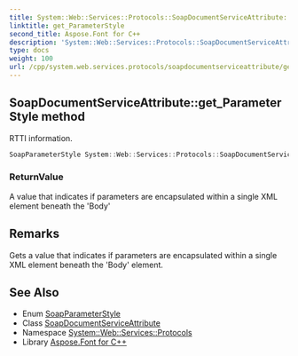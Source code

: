 ```yaml
---
title: System::Web::Services::Protocols::SoapDocumentServiceAttribute::get_ParameterStyle method
linktitle: get_ParameterStyle
second_title: Aspose.Font for C++
description: 'System::Web::Services::Protocols::SoapDocumentServiceAttribute::get_ParameterStyle method. RTTI information in C++.'
type: docs
weight: 100
url: /cpp/system.web.services.protocols/soapdocumentserviceattribute/get_parameterstyle/
---
```

## SoapDocumentServiceAttribute::get_ParameterStyle method


RTTI information.

```cpp
SoapParameterStyle System::Web::Services::Protocols::SoapDocumentServiceAttribute::get_ParameterStyle()
```


### ReturnValue

A value that indicates if parameters are encapsulated within a single XML element beneath the 'Body'
## Remarks


Gets a value that indicates if parameters are encapsulated within a single XML element beneath the 'Body' element. 
## See Also

* Enum [SoapParameterStyle](../../soapparameterstyle/)
* Class [SoapDocumentServiceAttribute](../)
* Namespace [System::Web::Services::Protocols](../../)
* Library [Aspose.Font for C++](../../../)

